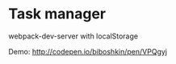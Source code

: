 # Task manager

webpack-dev-server
with localStorage 

Demo:
http://codepen.io/biboshkin/pen/VPQgyj
